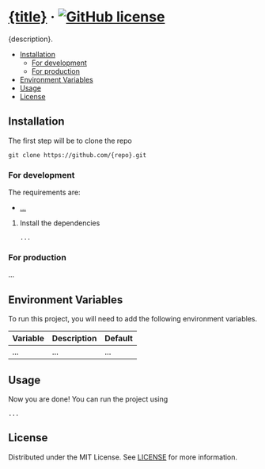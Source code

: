 # [{title}](.) &middot; [![GitHub license]](./LICENSE)

{description}.

<!-- Table of Contents -->

- [Installation](#installation)
    - [For development](#for-development)
    - [For production](#for-production)
- [Environment Variables](#environment-variables)
- [Usage](#usage)
- [License](#license)

## Installation

The first step will be to clone the repo

```shell
git clone https://github.com/{repo}.git
```

### For development

The requirements are:

* [...]()

1. Install the dependencies
   ```shell
   ...
   ```

### For production

...

## Environment Variables

To run this project, you will need to add the following environment variables.

| Variable | Description | Default |
|----------|-------------|---------|
| ...      | ...         | ...     |

## Usage

Now you are done! You can run the project using

```shell
...
```

## License

Distributed under the MIT License. See [LICENSE](./LICENSE) for more information.


<!-- Shields.io links -->

[GitHub license]: https://img.shields.io/badge/license-MIT-blue.svg
